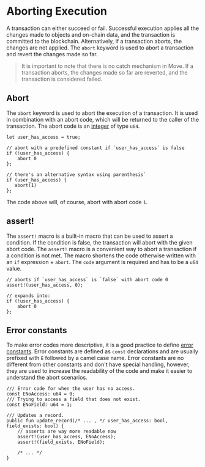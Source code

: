 # Aborting Execution

A transaction can either succeed or fail. Successful execution applies all the changes made to
objects and on-chain data, and the transaction is committed to the blockchain. Alternatively, if a
transaction aborts, the changes are not applied. The `abort` keyword is used to abort a transaction
and revert the changes made so far.

> It is important to note that there is no catch mechanism in Move. If a transaction aborts, the
> changes made so far are reverted, and the transaction is considered failed.

## Abort

The `abort` keyword is used to abort the execution of a transaction. It is used in combination with
an abort code, which will be returned to the caller of the transaction. The abort code is an
[integer](./primitive-type.md) of type `u64`.

```move
let user_has_access = true;

// abort with a predefined constant if `user_has_access` is false
if (!user_has_access) {
    abort 0
};

// there's an alternative syntax using parenthesis`
if (user_has_access) {
   abort(1)
};
```

The code above will, of course, abort with abort code `1`.

## assert!

The `assert!` macro is a built-in macro that can be used to assert a condition. If the condition is
false, the transaction will abort with the given abort code. The `assert!` macro is a convenient way
to abort a transaction if a condition is not met. The macro shortens the code otherwise written with
an `if` expression + `abort`. The `code` argument is required and has to be a `u64` value.

```move
// aborts if `user_has_access` is `false` with abort code 0
assert!(user_has_access, 0);

// expands into:
if (!user_has_access) {
    abort 0
};
```

## Error constants

To make error codes more descriptive, it is a good practice to define
[error constants](./constants.md). Error constants are defined as `const` declarations and are
usually prefixed with `E` followed by a camel case name. Error constants are no different from other
constants and don't have special handling, however, they are used to increase the readability of the
code and make it easier to understand the abort scenarios.

```move
/// Error code for when the user has no access.
const ENoAccess: u64 = 0;
/// Trying to access a field that does not exist.
const ENoField: u64 = 1;

/// Updates a record.
public fun update_record(/* ... , */ user_has_access: bool, field_exists: bool) {
    // asserts are way more readable now
    assert!(user_has_access, ENoAccess);
    assert!(field_exists, ENoField);

    /* ... */
}
```
